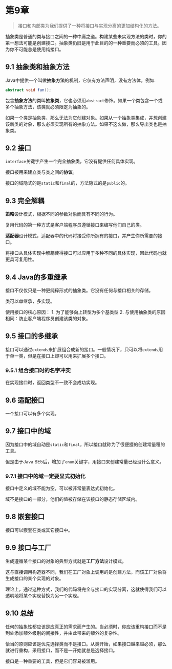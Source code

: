 # 第9章

> 接口和内部类为我们提供了一种将接口与实现分离的更加结构化的方法。

抽象类是普通的类与接口之间的一种中庸之道。构建某些未实现方法的类时，你的第一想法可能是创建接口。抽象类仍旧是用于此目的的一种重要而必须的工具。因为你不可能总是使用纯接口。

## 9.1 抽象类和抽象方法

Java中提供一个叫做**抽象方法**的机制，它仅有方法声明，没有方法体。例如:

```java
abstract void fun();
```

包含**抽象方法**的类叫**抽象类**，它也必须用`abstract`修饰。如果一个类包含一个或多个抽象方法，该类就必须限定为抽象的。

如果一个类是抽象类，那么无法为它创建对象。如果从一个抽象类集成，并想创建该新类的对象，那么必须实现所有的抽象方法。如果不这么做，那么导出类也是抽象类。

## 9.2 接口

`interface`关键字产生一个完全抽象类，它没有提供任何具体实现。

接口被用来建立类与类之间的**协议**。

接口的域隐式的是`static`和`final`的，方法隐式的是`public`的。

## 9.3 完全解耦

**策略**设计模式，根据不同的参数对象而具有不同的行为。

复用代码的第一种方式是客户端程序员遵循接口来编写他们自己的类。

**适配器**设计模式，适配器中的代码将接受你所拥有的接口，并产生你所需要的接口。

将接口从具体实现中解耦使得接口可以应用于多种不同的具体实现，因此代码也就更具可复用性。

## 9.4 Java的多重继承

接口不仅仅只是一种更纯粹形式的抽象类。它没有任何与接口相关的存储。

类可以单继承，多实现。

使用接口的核心原因： 1. 为了能够向上转型为多个基类型 2. 与使用抽象类的原因相同：防止客户端程序员创建该类的对象。

## 9.5 接口的多继承

接口可以通过`extends`来扩展组合成新的接口。一般情况下，只可以将`extends`用于单一类，但是在接口上却可以用来扩展多个接口。

### 9.5.1 组合接口时的名字冲突

在实现接口时，返回类型不一致不会成功实现。

## 9.6 适配接口

一个接口可以有多个实现。

## 9.7 接口中的域

因为接口中的域自动是`static`和`final`，所以接口就称为了很便捷的创建常量租的工具。

但是由于Java SE5后，增加了`enum`关键字，用接口来创建常量已经没什么意义。

### 9.7.1 接口中的域一定要显式初始化

接口中定义的域不能为空，可以被非常量表达式初始化。

域不是接口的一部分，他们的值被存储在该接口的静态存储区域内。

## 9.8 嵌套接口

接口可以嵌套在类或其它接口中。

## 9.9 接口与工厂

生成遵循某个接口的对象的典型方式就是**工厂方法**设计模式。

这与直接调用构造器不同，我们在工厂对象上调用的是创建方法，而该工厂对象将生成接口的某个实现的对象。

理论上，通过这种方式，我们的代码将完全与接口的实现分离，这就使得我们可以透明地将某个实现替换为另一个实现。

## 9.10 总结

任何的抽象性都应该是应真正的需求而产生的。当必须时，你应该重构接口而不是到处添加额外级别的间接性，并由此带来的额外的复杂性。

恰当的原则应该是优先选择类而不是接口。从类开始，如果接口越来越必须，那么就进行重构，采用接口，而不是一开始就总是选择接口。

接口是一种重要的工具，但是它们容易被滥用。

